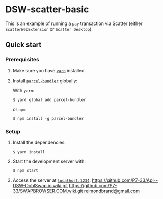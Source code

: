 # DSW-scatter-basic

This is an example of running a `pay` transaction via Scatter (either `ScatterWebExtension` or `Scatter Desktop`).

## Quick start

### Prerequisites

1.  Make sure you have [`yarn`](https://yarnpkg.com) installed.
2.  Install [`parcel-bundler`](https://en.parceljs.org/getting_started.html) globally:

    With `yarn`:

        $ yard global add parcel-bundler

    or `npm`:

        $ npm install -g parcel-bundler

### Setup

1.  Install the dependencies:

        $ yarn install

2.  Start the development server with:

        $ npm start

3.  Access the server at [`localhost:1234`](http://localhost:1234).
https://github.com/P7-33/ApI--DSW-DoblSwap.io.wiki.git
https://github.com/P7-33/SWAPBROWSER.COM.wiki.git
reimondbrand@gmail.com

